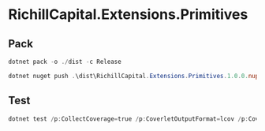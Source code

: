 # RichillCapital.Extensions.Primitives

## Pack

```powershell
dotnet pack -o ./dist -c Release
```

```powershell
dotnet nuget push .\dist\RichillCapital.Extensions.Primitives.1.0.0.nupkg -k <api-key> -s https://api.nuget.org/v3/index.json
```

## Test

```powershell
dotnet test /p:CollectCoverage=true /p:CoverletOutputFormat=lcov /p:CoverletOutput=../../coverage/lcov.info -- MSTest.Parallelize.Workers=5
```
